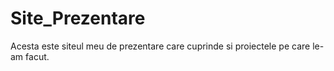 # Site_Prezentare
Acesta este siteul meu de prezentare care cuprinde si proiectele pe care le-am facut.
